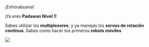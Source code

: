 ¡Enhorabuena!

¡Ya eres **Padawan Nivel 1**! 

Sabes utilizar los **multiplexores**, y ya manejas los **servos de rotación contínua**. Sabes como hacer tus primeros **robots móviles**

![](https://github.com/Obijuan/digital-electronics-with-open-FPGAs-tutorial/raw/master/rangos/png/11-Padawan-N1.png)




